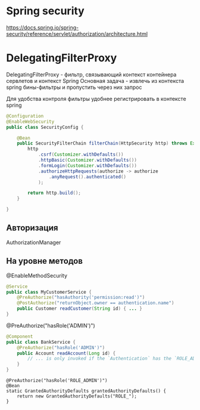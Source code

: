 # Spring security

https://docs.spring.io/spring-security/reference/servlet/authorization/architecture.html

# DelegatingFilterProxy
DelegatingFilterProxy - фильтр, связывающий контекст контейнера сервлетов и контекст Spring
Основная задача - извлечь из контекста spring бины-фильтры и пропустить через них запрос

Для удобства контроля фильтры удобнее регистрировать в контексте spring

```java
@Configuration
@EnableWebSecurity
public class SecurityConfig {

    @Bean
    public SecurityFilterChain filterChain(HttpSecurity http) throws Exception {
        http
            .csrf(Customizer.withDefaults())
            .httpBasic(Customizer.withDefaults())
            .formLogin(Customizer.withDefaults())
            .authorizeHttpRequests(authorize -> authorize
                .anyRequest().authenticated()
            );

        return http.build();
    }

}
```

## Авторизация

AuthorizationManager



## На уровне методов

@EnableMethodSecurity

```java
@Service
public class MyCustomerService {
    @PreAuthorize("hasAuthority('permission:read')")
    @PostAuthorize("returnObject.owner == authentication.name")
    public Customer readCustomer(String id) { ... }
}
```

@PreAuthorize("hasRole('ADMIN')")

```java
@Component
public class BankService {
	@PreAuthorize("hasRole('ADMIN')")
	public Account readAccount(Long id) {
        // ... is only invoked if the `Authentication` has the `ROLE_ADMIN` authority
	}
}
```


    @PreAuthorize("hasRole('ROLE_ADMIN')")
    @Bean
    static GrantedAuthorityDefaults grantedAuthorityDefaults() {
        return new GrantedAuthorityDefaults("ROLE_");
    }

